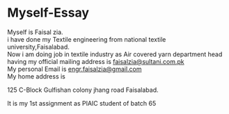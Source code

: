 # Myself-Essay
Myself is Faisal zia.
<br>
i have done my Textile engineering from national textile university,Faisalabad.
<br>
Now i am doing job in textile industry as Air covered yarn department head having my official mailing address is <a href="mailto:faisalzia@sultani.com.pk">faisalzia@sultani.com.pk</a>
<br>
My personal Email is <a href="mailto:engr.faisalzia@gmail.com">engr.faisalzia@gmail.com</a>
<br>
My home address is <p>125 C-Block Gulfishan colony jhang road Faisalabad.</p>
It is my 1st assignment as PIAIC student of batch 65

